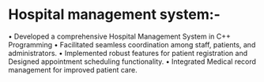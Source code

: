# Hospital management system:-
• Developed a comprehensive Hospital Management System in C++ Programming
• Facilitated seamless coordination among staff, patients, and administrators.
• Implemented robust features for patient registration and Designed appointment scheduling functionality.
• Integrated Medical record management for improved patient care.
